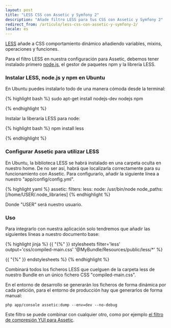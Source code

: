 ```yaml
---
layout: post
title: "LESS CSS con Assetic y Symfony 2"
description: "Añade filtro LESS para tus CSS con Assetic y Symfony 2"
redirect_from: /articulo/less-css-con-assetic-y-symfony-2/
locale: es
---
```


<a href="http://lesscss.org/" target="_blank">LESS</a> añade a CSS comportamiento dinámico añadiendo variables, mixins, operaciones y funciones.

Para el filtro LESS en nuestra configuración para Assetic, debemos tener instalado primero <a href="http://nodejs.org/" target="_blank">node.js</a>, el gestor de paquetes npm y la librería LESS.

### Instalar LESS, node.js y npm en Ubuntu
En Ubuntu puedes instalarlo todo de una manera cómoda desde la terminal:

{% highlight bash %}
sudo apt-get install nodejs-dev nodejs npm

{% endhighlight %}

Instalar la liberaría LESS para node:

{% highlight bash %}
npm install less

{% endhighlight %}

### Configurar Assetic para utilizar LESS
En Ubuntu, la biblioteca LESS se habrá instalado en una carpeta oculta en nuestro home. De no ser así, habrá que localizarla correctamente para su funcionamiento con Assetic. Para configurarlo, añadir la siguiente línea a nuestro "app/config/config.yml".

{% highlight yaml %}
assetic:
    filters:
        less:
            node: /usr/bin/node
            node_paths: [/home/USER/.node_libraries]
{% endhighlight %}

Donde "USER" será nuestro usuario.

### Uso
Para integrarlo con nuestra aplicación solo tendremos que añadir las siguientes líneas a nuestro documento base:

{% highlight jinja %}
{{ "{%" }} stylesheets filter='less' output='css/compiled-main.css'
    '@MyBundle/Resources/public/less/*'
%}
   <link href="{{ asset_url }}" type="text/css" rel="stylesheet" media="all" />
{{ "{%" }} endstylesheets %}
{% endhighlight %}

Combinará todos los ficheros LESS que cuelguen de la carpeta less de nuestro Bundle en un único fichero CSS "compiled-main.css".

En el entorno de desarrollo se generarán los ficheros de forma dinámica por cada petición, para el entorno de producción hay que generarlos de forma manual:


    php app/console assetic:dump --env=dev --no-debug

Este filtro se puede combinar con cualquier otro, como por ejemplo <a href="/articulo/minificar-ficheros-css-y-js-con-assetic-y-symfony2" target="_blank">el filtro de compresión YUI para Assetic</a>.
